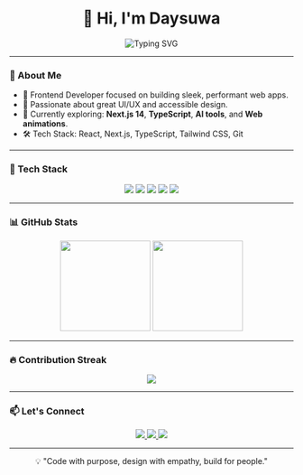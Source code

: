 <h1 align="center">👋 Hi, I'm Daysuwa</h1>

<p align="center">
  <img src="https://readme-typing-svg.demolab.com?font=Fira+Code&duration=4000&pause=1000&color=14b8a6&center=true&vCenter=true&width=500&lines=Frontend+Developer;Lover+of+Clean+UI+%2B+UX;React+%7C+Next.js+%7C+Tailwind+%7C+TypeScript;Always+learning+and+building" alt="Typing SVG" />
</p>

---

### 🚀 About Me

- 🎯 Frontend Developer focused on building sleek, performant web apps.
- 🎨 Passionate about great UI/UX and accessible design.
- 🌱 Currently exploring: **Next.js 14**, **TypeScript**, **AI tools**, and **Web animations**.
- 🛠️ Tech Stack: React, Next.js, TypeScript, Tailwind CSS, Git

---

### 🔧 Tech Stack

<p align="center">
  <img src="[https://img.shields.io/badge/React-20232A](https://www.google.com/imgres?q=react%20logo&imgurl=https%3A%2F%2Fwww.logo.wine%2Fa%2Flogo%2FReact_(web_framework)%2FReact_(web_framework)-Logo.wine.svg&imgrefurl=https%3A%2F%2Fwww.logo.wine%2Flogo%2FReact_(web_framework)&docid=crXeNQJdfZXSSM&tbnid=SwO5fwTIqoBdNM&vet=12ahUKEwjB3Kuz07KOAxXeZzABHbgaKokQM3oECGUQAA..i&w=1200&h=800&hcb=2&ved=2ahUKEwjB3Kuz07KOAxXeZzABHbgaKokQM3oECGUQAA)?style=for-the-badge&logo=react&logoColor=61DAFB" />
  <img src="https://img.shields.io/badge/Next.js-black?style=for-the-badge&logo=next.js&logoColor=white" />
  <img src="https://img.shields.io/badge/Tailwind-0ea5e9?style=for-the-badge&logo=tailwind-css&logoColor=white" />
  <img src="https://img.shields.io/badge/TypeScript-007ACC?style=for-the-badge&logo=typescript&logoColor=white" />
  <img src="https://img.shields.io/badge/Git-E84E31?style=for-the-badge&logo=git&logoColor=white" />
</p>


---

### 📊 GitHub Stats

<p align="center">
  <img src="https://github-readme-stats.vercel.app/api?username=daysuwaa&show_icons=true&theme=radical&hide_border=true" height="160" />
  <img src="https://github-readme-stats.vercel.app/api/top-langs/?username=daysuwaa&layout=compact&theme=radical&hide_border=true" height="160" />
</p>

---

### 🔥 Contribution Streak

<p align="center">
  <img src="https://streak-stats.demolab.com?user=daysuwaa&theme=highcontrast&hide_border=true" />
</p>


---

### 📫 Let's Connect

<p align="center">
  <a href="https://adesuwa.dev" target="_blank">
    <img src="https://img.shields.io/badge/Portfolio-14b8a6?style=for-the-badge&logo=vercel&logoColor=white" />
  </a>
  <a href="[https://linkedin.com/in/yourhandle](https://www.linkedin.com/in/adesuwa-aiwerioghene-04538b268/)" target="_blank">
    <img src="https://img.shields.io/badge/LinkedIn-blue?style=for-the-badge&logo=linkedin&logoColor=white" />
  </a>
  <a href="mailto:adesuwaaiwerioghene12@gmail.com">
    <img src="https://img.shields.io/badge/Email-EA4335?style=for-the-badge&logo=gmail&logoColor=white" />
  </a>
</p>


---

<p align="center">💡 "Code with purpose, design with empathy, build for people." </p>
